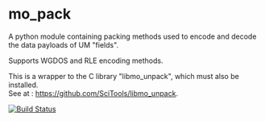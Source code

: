 # mo_pack

A python module containing packing methods used to encode and decode the data payloads of UM "fields".

Supports WGDOS and RLE encoding methods.

This is a wrapper to the C library "libmo_unpack", which must also be installed.  
See at : https://github.com/SciTools/libmo_unpack.


[![Build Status](https://secure.travis-ci.org/SciTools/mo_pack.png)](http://travis-ci.org/SciTools/mo_pack)
